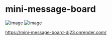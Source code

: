 # mini-message-board
![image](https://github.com/LaVieja1/mini-message-board/assets/65514301/416509cf-6f3c-445f-b656-0d5bf8615713)
![image](https://github.com/LaVieja1/mini-message-board/assets/65514301/68bbfcf2-550a-471c-af42-f75ac3cfd58e)

https://mini-message-board-dj23.onrender.com/
